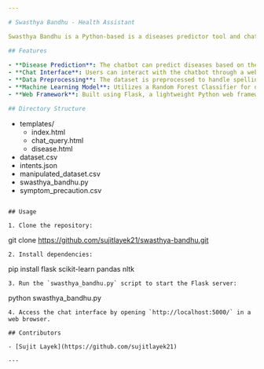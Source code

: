 ```yaml
---

# Swasthya Bandhu - Health Assistant

Swasthya Bandhu is a Python-based is a diseases predictor tool and chatbot designed to provide users with information about various diseases, symptoms, and precautions. It leverages natural language processing (NLP) techniques for chat interaction and machine learning for disease prediction.

## Features
 
- **Disease Prediction**: The chatbot can predict diseases based on the symptoms provided by the user, along with recommended precautions.
- **Chat Interface**: Users can interact with the chatbot through a web interface to get instant responses to their health-related queries.
- **Data Preprocessing**: The dataset is preprocessed to handle spelling mistakes and ensure accurate predictions.
- **Machine Learning Model**: Utilizes a Random Forest Classifier for disease prediction.
- **Web Framework**: Built using Flask, a lightweight Python web framework.

## Directory Structure

```
- templates/
  - index.html
  - chat_query.html
  - disease.html
- dataset.csv
- intents.json
- manipulated_dataset.csv
- swasthya_bandhu.py
- symptom_precaution.csv
```

## Usage

1. Clone the repository:
   ```
   git clone https://github.com/sujitlayek21/swasthya-bandhu.git
   ```
2. Install dependencies:
   ```
   pip install flask scikit-learn pandas nltk
   ```
3. Run the `swasthya_bandhu.py` script to start the Flask server:
   ```
   python swasthya_bandhu.py
   ```
4. Access the chat interface by opening `http://localhost:5000/` in a web browser.

## Contributors

- [Sujit Layek](https://github.com/sujitlayek21)

---
```

